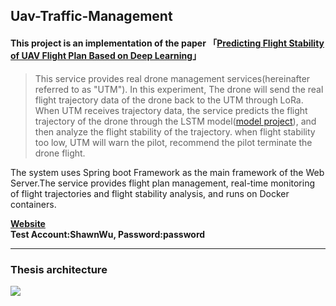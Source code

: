 ## Uav-Traffic-Management

#### This project is an implementation of the paper 「[Predicting Flight Stability of UAV Flight Plan Based on Deep Learning](https://ndltd.ncl.edu.tw/cgi-bin/gs32/gsweb.cgi/ccd=3esI3R/record?r1=1&h1=1)」

>This service provides real drone management services(hereinafter referred to as "UTM"). In this experiment, The drone will send the real flight trajectory data of the drone back to the UTM through LoRa. When UTM receives trajectory data, the service predicts the flight trajectory of the drone through the LSTM model([model project](https://github.com/ShawnSWu/Predict-Trajectory-LSTM-Model)), and then analyze the flight stability of the trajectory.
when flight stability too low, UTM will warn the pilot, recommend the pilot terminate the drone flight.


The system uses Spring boot Framework as the main framework of the Web Server.The service provides flight plan management, real-time monitoring of flight trajectories and flight stability analysis, and runs on Docker containers. 



**[Website](http://utm-system-frontend.herokuapp.com/realtime_map/html/drone-map.html)<br>
Test Account:ShawnWu, Password:password**

---
### Thesis architecture
![](https://i.imgur.com/V6zrzko.png)
